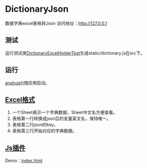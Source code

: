 # DictionaryJson
数据字典excel表格转Json
访问地址：http://127.0.0.1

## 测试

运行测试类[DictionaryExcelHolderTest](https://github.com/jiangjiachun/DictionaryJson/blob/master/src/test/java/com/dictionary/config/DictionaryExcelHolderTest.java)生成static/dictionary.js在src下。

## 运行

[analyze()](https://github.com/jiangjiachun/DictionaryJson/blob/master/src/main/java/com/dictionary/config/DictionaryExcelHolder.java)随应用启动。

## [Excel格式](https://github.com/jiangjiachun/DictionaryJson/blob/master/src/main/resources/dictionary/dictionary.xls)

1. 一个Sheet表示一个字典数据，Sheet中文名方便查看。
2. 表格第一行转换成json后的变量英文名，保持唯一。
3. 表格第二行json的key。
4. 表格第三行开始对应的字典数据。

## [Js插件](https://github.com/jiangjiachun/DictionaryJson/blob/master/src/main/resources/dictionary/dictionary.utils.js)

Demo：[index.html](https://github.com/jiangjiachun/DictionaryJson/blob/master/src/main/resources/static/index.html)

